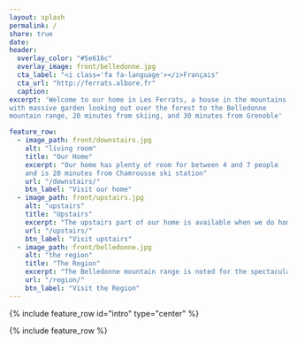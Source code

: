 ```yaml
---
layout: splash
permalink: /
share: true
date:
header:
  overlay_color: "#5e616c"
  overlay_image: front/belledonne.jpg
  cta_label: "<i class='fa fa-language'></i>Français"
  cta_url: "http://ferrats.albore.fr"
  caption:
excerpt: 'Welcome to our home in Les Ferrats, a house in the mountains
with massive garden looking out over the forest to the Belledonne
mountain range, 20 minutes from skiing, and 30 minutes from Grenoble'

feature_row:
  - image_path: front/downstairs.jpg
    alt: "living room"
    title: "Our Home"
    excerpt: "Our home has plenty of room for between 4 and 7 people
    and is 20 minutes from Chamrousse ski station"
    url: "/downstairs/"
    btn_label: "Visit our home"
  - image_path: front/upstairs.jpg
    alt: "upstairs"
    title: "Upstairs"
    excerpt: "The upstairs part of our home is available when we do home exchanges"
    url: "/upstairs/"
    btn_label: "Visit upstairs"
  - image_path: front/belledonne.jpg
    alt: "the region"
    title: "The Region"
    excerpt: "The Belledonne mountain range is noted for the spectacular scenery, numerous ski areas, interesting geology, and a diverse range of alpine land types"
    url: "/region/"
    btn_label: "Visit the Region"
---
```


{% include feature_row id="intro" type="center" %}

{% include feature_row %}

